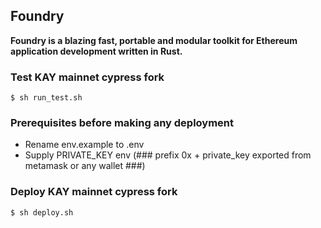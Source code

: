 ## Foundry

**Foundry is a blazing fast, portable and modular toolkit for Ethereum application development written in Rust.**


### Test KAY mainnet cypress fork

```shell
$ sh run_test.sh
```
### Prerequisites before making any deployment

- Rename env.example to .env
- Supply PRIVATE_KEY env (### prefix 0x + private_key exported from metamask or any wallet ###)

### Deploy KAY mainnet cypress fork

```shell
$ sh deploy.sh
```

